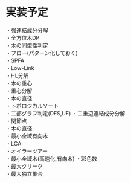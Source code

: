 # 実装予定
・強連結成分分解  
・全方位木DP  
・木の同型性判定  
・フロー(パターン化しておく)  
・SPFA  
・Low-Link  
・HL分解  
・木の重心  
・重心分解  
・木の直径  
・トポロジカルソート  
・二部グラフ判定(DFS,UF)
・二重辺連結成分分解  
・関節点  
・木の直径  
・最小全域有向木  
・LCA  
・オイラーツアー  
・最小全域木(高速化,有向木)
・彩色数  
・最大クリーク  
・最大独立集合  
